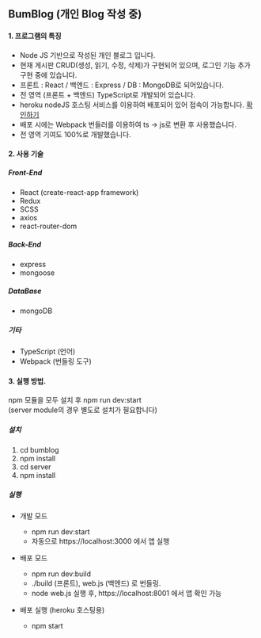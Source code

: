 ## BumBlog (개인 Blog 작성 중)

#### 1. 프로그램의 특징

* Node JS 기반으로 작성된 개인 블로그 입니다.
* 현재 게시판 CRUD(생성, 읽기, 수정, 삭제)가 구현되어 있으며, 로그인 기능 추가 구현 중에 있습니다.
* 프론트 : React / 백엔드 : Express / DB : MongoDB로 되어있습니다.
* 전 영역 (프론트 + 백엔드) TypeScript로 개발되어 있습니다.
* heroku nodeJS 호스팅 서비스를 이용하여 배포되어 있어 접속이 가능합니다. [확인하기](https://beomblog.herokuapp.com/)
* 배포 시에는 Webpack 번들러를 이용하여 ts -> js로 변환 후 사용했습니다.
* 전 영역 기여도 100%로 개발했습니다.

#### 2. 사용 기술

##### Front-End
* React (create-react-app framework)
* Redux
* SCSS
* axios
* react-router-dom
  
##### Back-End
* express
* mongoose
  
##### DataBase
* mongoDB 
  
##### 기타
* TypeScript (언어)
* Webpack (번들링 도구)

#### 3. 실행 방법.

npm 모듈을 모두 설치 후 npm run dev:start <br />
(server module의 경우 별도로 설치가 필요합니다)

##### 설치 

1. cd bumblog
2. npm install
3. cd server
4. npm install
 
##### 실행

 * 개발 모드
   * npm run dev:start
   * 자동으로 https://localhost:3000 에서 앱 실행
 
 * 배포 모드
   * npm run dev:build
   * ./build (프론트), web.js (백엔드) 로 번들링.
   * node web.js 실행 후, https://localhost:8001 에서 앱 확인 가능
   
 * 배포 실행 (heroku 호스팅용)
   * npm start
 
 
